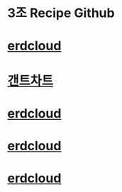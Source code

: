 3조 Recipe Github
======================


[**erdcloud**](https://www.erdcloud.com/d/QrJuwy2sJ9iWFPZNp)
======================

[**갠트차트**](https://docs.google.com/spreadsheets/d/1rIzyAJdTPRRoDCJ99mbGD8wRouTvkVtLu_TsCAotIAM/edit#gid=1115838130)
======================

[**erdcloud**](https://www.erdcloud.com/d/QrJuwy2sJ9iWFPZNp)
======================

[**erdcloud**](https://www.erdcloud.com/d/QrJuwy2sJ9iWFPZNp)
======================

[**erdcloud**](https://www.erdcloud.com/d/QrJuwy2sJ9iWFPZNp)
======================


